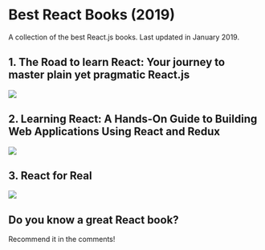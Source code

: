 # Best React Books (2019)

A collection of the best React.js books. Last updated in January 2019.

## 1. The Road to learn React: Your journey to master plain yet pragmatic React.js

<div class="mb-5">
    <a href="https://www.amazon.co.uk/Road-learn-React-pragmatic-React-js/dp/172004399X/ref=as_li_ss_il?s=books&ie=UTF8&qid=1547686162&sr=1-12&keywords=react&linkCode=li3&tag=artemij-21&linkId=1052a76631abc692a855efa7d63b0211&language=en_GB" target="_blank"><img border="0" src="//ws-eu.amazon-adsystem.com/widgets/q?_encoding=UTF8&ASIN=172004399X&Format=_SL250_&ID=AsinImage&MarketPlace=GB&ServiceVersion=20070822&WS=1&tag=artemij-21&language=en_GB" ></a><img src="https://ir-uk.amazon-adsystem.com/e/ir?t=artemij-21&language=en_GB&l=li3&o=2&a=172004399X" width="1" height="1" border="0" alt="" style="border:none !important; margin:0px !important;" />
</div>

## 2. Learning React: A Hands-On Guide to Building Web Applications Using React and Redux

<a href="https://www.amazon.co.uk/Learning-React-Hands-Building-Applications/dp/013484355X/ref=as_li_ss_il?s=books&ie=UTF8&qid=1547686162&sr=1-3&keywords=react&linkCode=li3&tag=artemij-21&linkId=135c15981935a48715f090b0fba8d75f&language=en_GB" target="_blank"><img border="0" src="//ws-eu.amazon-adsystem.com/widgets/q?_encoding=UTF8&ASIN=013484355X&Format=_SL250_&ID=AsinImage&MarketPlace=GB&ServiceVersion=20070822&WS=1&tag=artemij-21&language=en_GB" ></a><img src="https://ir-uk.amazon-adsystem.com/e/ir?t=artemij-21&language=en_GB&l=li3&o=2&a=013484355X" width="1" height="1" border="0" alt="" style="border:none !important; margin:0px !important;" />

## 3. React for Real

<a href="https://www.amazon.co.uk/React-Real-Ludovico-Fischer/dp/1680502638/ref=as_li_ss_il?s=books&ie=UTF8&qid=1547686162&sr=1-16&keywords=react&linkCode=li3&tag=artemij-21&linkId=17c725da6ae7778704f7173877c49b4d&language=en_GB" target="_blank"><img border="0" src="//ws-eu.amazon-adsystem.com/widgets/q?_encoding=UTF8&ASIN=1680502638&Format=_SL250_&ID=AsinImage&MarketPlace=GB&ServiceVersion=20070822&WS=1&tag=artemij-21&language=en_GB" ></a><img src="https://ir-uk.amazon-adsystem.com/e/ir?t=artemij-21&language=en_GB&l=li3&o=2&a=1680502638" width="1" height="1" border="0" alt="" style="border:none !important; margin:0px !important;" />

## Do you know a great React book?

Recommend it in the comments!